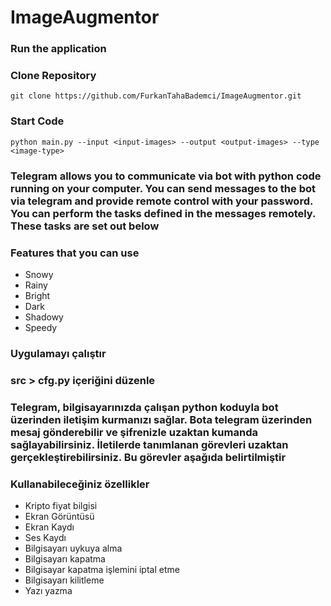 # ImageAugmentor

### Run the application

### Clone Repository

~~~
git clone https://github.com/FurkanTahaBademci/ImageAugmentor.git
~~~~~~~~

### Start Code

~~~
python main.py --input <input-images> --output <output-images> --type <image-type> 
~~~~~~~~

### Telegram allows you to communicate via bot with python code running on your computer. You can send messages to the bot via telegram and provide remote control with your password. You can perform the tasks defined in the messages remotely. These tasks are set out below

### Features that you can use

- Snowy 
- Rainy
- Bright
- Dark
- Shadowy
- Speedy


### Uygulamayı çalıştır

### src > cfg.py içeriğini düzenle

### Telegram, bilgisayarınızda çalışan python koduyla bot üzerinden iletişim kurmanızı sağlar. Bota telegram üzerinden mesaj gönderebilir ve şifrenizle uzaktan kumanda sağlayabilirsiniz. İletilerde tanımlanan görevleri uzaktan gerçekleştirebilirsiniz. Bu görevler aşağıda belirtilmiştir

### Kullanabileceğiniz özellikler

- Kripto fiyat bilgisi
- Ekran Görüntüsü
- Ekran Kaydı
- Ses Kaydı
- Bilgisayarı uykuya alma
- Bilgisayarı kapatma
- Bilgisayar kapatma işlemini iptal etme
- Bilgisayarı kilitleme
- Yazı yazma
